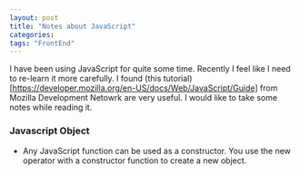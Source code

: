 ```yaml
---
layout: post
title: "Notes about JavaScript"
categories:
tags: "FrontEnd"
---
```


I have been using JavaScript for quite some time. Recently I feel like I need to re-learn it more carefully. I found (this tutorial)[https://developer.mozilla.org/en-US/docs/Web/JavaScript/Guide] from Mozilla Development Netowrk are very useful. I would like to take some notes while reading it.

### Javascript Object

- Any JavaScript function can be used as a constructor. You use the new operator with a constructor function to create a new object.

